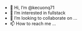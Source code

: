 - 👋 Hi, I’m @kecuonq71
- 👀 I’m interested in fullstack
- 💞️ I’m looking to collaborate on ...
- 📫 How to reach me ...

<!---
kecuonq71/kecuonq71 is a ✨ special ✨ repository because its `README.md` (this file) appears on your GitHub profile.
You can click the Preview link to take a look at your changes.
--->
